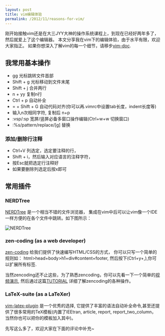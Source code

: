 ```yaml
---
layout: post
title: vim编辑体验
permalink: /2012/11/reasons-for-vim/
---
```


刚开始接触vim还是在大三JYY大神的操作系统课程上，到现在已经好两年多了，然后就爱上了这个编辑器。
本文分享我在vim下的编辑体验，由于水平有限，欢迎大家指正。
如果你想深入了解vim的每一个细节，请移步[vim-doc](http://vimdoc.sourceforge.net/htmldoc/usr_toc.html).

## 我常用基本操作

* gg 光标跳转文件首部
* Shift + g 光标移动到文件末尾
* Shift + j 合并两行
* n + yy 复制n行
* Ctrl + p 自动补全
* = + Shift + G 自动代码对齐(你可以再.vimrc中设置tab长度，indent长度等)
* 输入n次相同字符, 复制后 n+p 
* :vsp/:sp 宽屏/竖屏必备多窗口操作编辑(Ctrl+w+w 切换窗口)
* :%s/pattern/replace/[g] 替换


### 添加/删除行注释

* Ctrl+V 列选定，选定要注释的行，
* Shift + i，然后输入对应语言的注释字符，
* 按Esc就把选定行注释好
* 如果要删除列选定后按x即可



## 常用插件

### NERDTree

[NERDTree](http://www.vim.org/scripts/script.php?script_id=1658) 是一个相当不错的文件浏览器，
集成在vim中后可以让vim像一个IDE一样方便的在各个文件中跳转。如下图所示：

![NERDTree](http://qiangrw.github.com/images/nerdtree.png "NERD TREE")


### zen-coding (as a web developer)

[zen-coding](http://www.vim.org/scripts/script.php?script_id=2981) 给我们提供了快速编写HTML/CSS的方式，
你可以只写一个简单的规则如：
html>head+body>h1+div#content+footer,
然后按下(Ctrl+y+,),你可以扩展所有标签.

当然zencoding还不止这些，为了熟悉zencoding，你可以先看一下一个简单的[视频演示](http://mattn.github.com/zencoding-vim/),
然后通过这篇[TUTORIAL](https://raw.github.com/mattn/zencoding-vim/master/TUTORIAL) 详细了解zencoding的各种操作。


 
### LaTeX-suite (as a LaTeXer)

[vim-latex-plugin](http://vim-latex.sourceforge.net/index.php) 是一个优秀的选择,
它提供了丰富的语法自动补全命令,甚至还提供了很多常用的TeX模板(内置了IEEtran, article, report, report_two_column，
当然你也可以把你的模板加入其中)。


先写这么多了，欢迎大家在下面的评论中补充~

